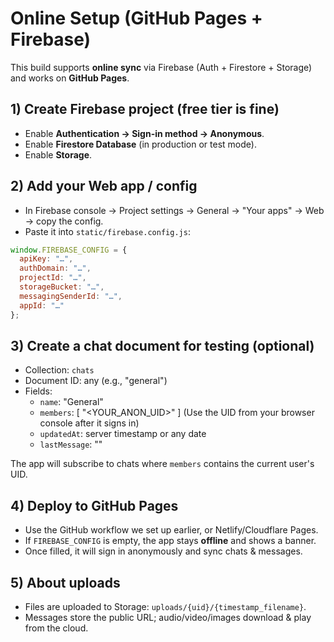 # Online Setup (GitHub Pages + Firebase)

This build supports **online sync** via Firebase (Auth + Firestore + Storage) and works on **GitHub Pages**.

## 1) Create Firebase project (free tier is fine)
- Enable **Authentication → Sign-in method → Anonymous**.
- Enable **Firestore Database** (in production or test mode).
- Enable **Storage**.

## 2) Add your Web app / config
- In Firebase console → Project settings → General → "Your apps" → Web → copy the config.
- Paste it into `static/firebase.config.js`:

```js
window.FIREBASE_CONFIG = {
  apiKey: "…",
  authDomain: "…",
  projectId: "…",
  storageBucket: "…",
  messagingSenderId: "…",
  appId: "…"
};
```

## 3) Create a chat document for testing (optional)
- Collection: `chats`
- Document ID: any (e.g., "general")
- Fields:
  - `name`: "General"
  - `members`: [ "<YOUR_ANON_UID>" ] (Use the UID from your browser console after it signs in)
  - `updatedAt`: server timestamp or any date
  - `lastMessage`: ""

The app will subscribe to chats where `members` contains the current user's UID.

## 4) Deploy to GitHub Pages
- Use the GitHub workflow we set up earlier, or Netlify/Cloudflare Pages.
- If `FIREBASE_CONFIG` is empty, the app stays **offline** and shows a banner.
- Once filled, it will sign in anonymously and sync chats & messages.

## 5) About uploads
- Files are uploaded to Storage: `uploads/{uid}/{timestamp_filename}`.
- Messages store the public URL; audio/video/images download & play from the cloud.
